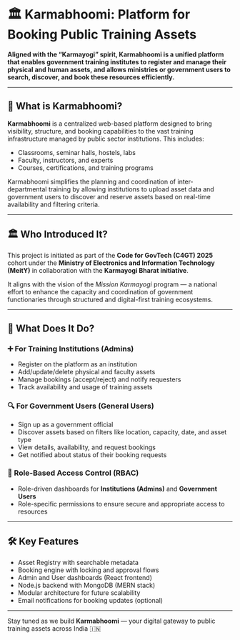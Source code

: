 # 🏛️ Karmabhoomi: Platform for Booking Public Training Assets

**Aligned with the “Karmayogi” spirit, Karmabhoomi is a unified platform that enables government training institutes to register and manage their physical and human assets, and allows ministries or government users to search, discover, and book these resources efficiently.**

---

## 📌 What is Karmabhoomi?

**Karmabhoomi** is a centralized web-based platform designed to bring visibility, structure, and booking capabilities to the vast training infrastructure managed by public sector institutions. This includes:

- Classrooms, seminar halls, hostels, labs
- Faculty, instructors, and experts
- Courses, certifications, and training programs

Karmabhoomi simplifies the planning and coordination of inter-departmental training by allowing institutions to upload asset data and government users to discover and reserve assets based on real-time availability and filtering criteria.

---

## 🏛️ Who Introduced It?

This project is initiated as part of the **Code for GovTech (C4GT) 2025** cohort under the **Ministry of Electronics and Information Technology (MeitY)** in collaboration with the **Karmayogi Bharat initiative**.

It aligns with the vision of the *Mission Karmayogi* program — a national effort to enhance the capacity and coordination of government functionaries through structured and digital-first training ecosystems.

---

## 🎯 What Does It Do?

### ➕ For Training Institutions (Admins)
- Register on the platform as an institution
- Add/update/delete physical and faculty assets
- Manage bookings (accept/reject) and notify requesters
- Track availability and usage of training assets

### 🔍 For Government Users (General Users)
- Sign up as a government official
- Discover assets based on filters like location, capacity, date, and asset type
- View details, availability, and request bookings
- Get notified about status of their booking requests

### 🔐 Role-Based Access Control (RBAC)
- Role-driven dashboards for **Institutions (Admins)** and **Government Users**
- Role-specific permissions to ensure secure and appropriate access to resources

---

## 🛠️ Key Features
- Asset Registry with searchable metadata
- Booking engine with locking and approval flows
- Admin and User dashboards (React frontend)
- Node.js backend with MongoDB (MERN stack)
- Modular architecture for future scalability
- Email notifications for booking updates (optional)

---

Stay tuned as we build **Karmabhoomi** — your digital gateway to public training assets across India 🇮🇳

